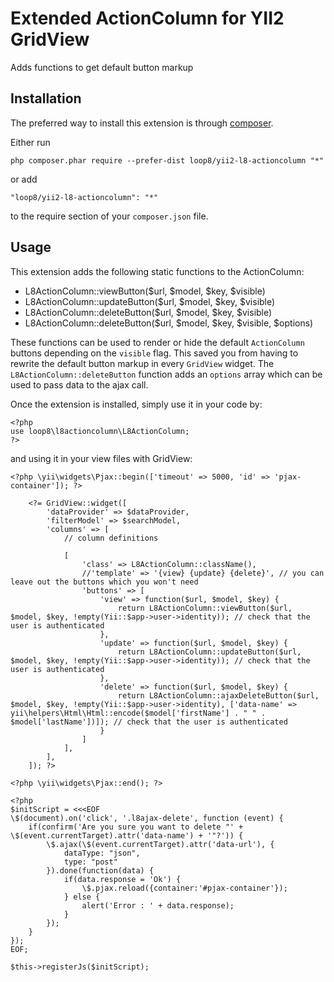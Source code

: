 Extended ActionColumn for YII2 GridView
=======================================
Adds functions to get default button markup

Installation
------------

The preferred way to install this extension is through [composer](http://getcomposer.org/download/).

Either run

```
php composer.phar require --prefer-dist loop8/yii2-l8-actioncolumn "*"
```

or add

```
"loop8/yii2-l8-actioncolumn": "*"
```

to the require section of your `composer.json` file.

Usage
-----

This extension adds the following static functions to the ActionColumn:

- L8ActionColumn::viewButton($url, $model, $key, $visible)
- L8ActionColumn::updateButton($url, $model, $key, $visible)
- L8ActionColumn::deleteButton($url, $model, $key, $visible)
- L8ActionColumn::deleteButton($url, $model, $key, $visible, $options)

These functions can be used to render or hide the default `ActionColumn` buttons depending on the `visible` flag. This saved you from having to rewrite the default button markup in every `GridView` widget.
The `L8ActionColumn::deleteButton` function adds an `options` array which can be used to pass data to the ajax call.

Once the extension is installed, simply use it in your code by:

```
<?php
use loop8\l8actioncolumn\L8ActionColumn;
?>
```

and using it in your view files with GridView:

```
<?php \yii\widgets\Pjax::begin(['timeout' => 5000, 'id' => 'pjax-container']); ?>

    <?= GridView::widget([
        'dataProvider' => $dataProvider,
        'filterModel' => $searchModel,
        'columns' => [
            // column definitions

            [
                'class' => L8ActionColumn::className(),
                //'template' => '{view} {update} {delete}', // you can leave out the buttons which you won't need
                'buttons' => [
                    'view' => function($url, $model, $key) {
                        return L8ActionColumn::viewButton($url, $model, $key, !empty(Yii::$app->user->identity)); // check that the user is authenticated
                    },
                    'update' => function($url, $model, $key) {
                        return L8ActionColumn::updateButton($url, $model, $key, !empty(Yii::$app->user->identity)); // check that the user is authenticated
                    },
                    'delete' => function($url, $model, $key) {
                        return L8ActionColumn::ajaxDeleteButton($url, $model, $key, !empty(Yii::$app->user->identity), ['data-name' => yii\helpers\Html\Html::encode($model['firstName'] . " " . $model['lastName'])]); // check that the user is authenticated
                    }
                ]
            ],
        ],
    ]); ?>

<?php \yii\widgets\Pjax::end(); ?>

<?php
$initScript = <<<EOF
\$(document).on('click', '.l8ajax-delete', function (event) {
    if(confirm('Are you sure you want to delete "' + \$(event.currentTarget).attr('data-name') + '"?')) {
        \$.ajax(\$(event.currentTarget).attr('data-url'), {
            dataType: "json",
            type: "post"
        }).done(function(data) {
            if(data.response = 'Ok') {
                \$.pjax.reload({container:'#pjax-container'});
            } else {
                alert('Error : ' + data.response);
            }
        });
    }
});
EOF;

$this->registerJs($initScript);

```
